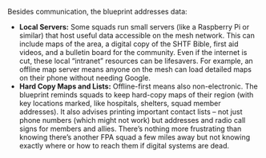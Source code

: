 Besides communication, the blueprint addresses data:  
- **Local Servers:** Some squads run small servers (like a Raspberry Pi or similar) that host useful data accessible on the mesh network. This can include maps of the area, a digital copy of the SHTF Bible, first aid videos, and a bulletin board for the community. Even if the internet is cut, these local “intranet” resources can be lifesavers. For example, an offline map server means anyone on the mesh can load detailed maps on their phone without needing Google.  
- **Hard Copy Maps and Lists:** Offline-first means also non-electronic. The blueprint reminds squads to keep hard-copy maps of their region (with key locations marked, like hospitals, shelters, squad member addresses). It also advises printing important contact lists – not just phone numbers (which might not work) but addresses and radio call signs for members and allies. There’s nothing more frustrating than knowing there’s another FPA squad a few miles away but not knowing exactly where or how to reach them if digital systems are dead.